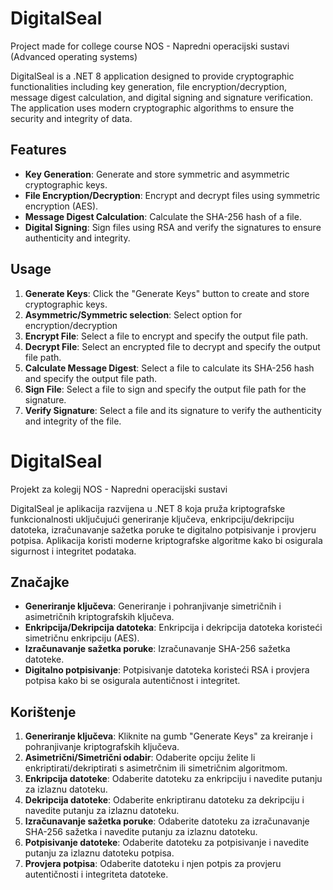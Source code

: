 # DigitalSeal 
Project made for college course NOS - Napredni operacijski sustavi (Advanced operating systems)

DigitalSeal is a .NET 8 application designed to provide cryptographic functionalities including key generation, file encryption/decryption, message digest calculation, and digital signing and signature verification. The application uses modern cryptographic algorithms to ensure the security and integrity of data.

## Features

- **Key Generation**: Generate and store symmetric and asymmetric cryptographic keys.
- **File Encryption/Decryption**: Encrypt and decrypt files using symmetric encryption (AES).
- **Message Digest Calculation**: Calculate the SHA-256 hash of a file.
- **Digital Signing**: Sign files using RSA and verify the signatures to ensure authenticity and integrity.

## Usage

1. **Generate Keys**: Click the "Generate Keys" button to create and store cryptographic keys.
2. **Asymmetric/Symmetric selection**: Select option for encryption/decryption
3. **Encrypt File**: Select a file to encrypt and specify the output file path.
4. **Decrypt File**: Select an encrypted file to decrypt and specify the output file path.
5. **Calculate Message Digest**: Select a file to calculate its SHA-256 hash and specify the output file path.
6. **Sign File**: Select a file to sign and specify the output file path for the signature.
7. **Verify Signature**: Select a file and its signature to verify the authenticity and integrity of the file.



# DigitalSeal 
Projekt za kolegij NOS - Napredni operacijski sustavi

DigitalSeal je aplikacija razvijena u .NET 8 koja pruža kriptografske funkcionalnosti uključujući generiranje ključeva, enkripciju/dekripciju datoteka, izračunavanje sažetka poruke te digitalno potpisivanje i provjeru potpisa. Aplikacija koristi moderne kriptografske algoritme kako bi osigurala sigurnost i integritet podataka.

## Značajke

- **Generiranje ključeva**: Generiranje i pohranjivanje simetričnih i asimetričnih kriptografskih ključeva.
- **Enkripcija/Dekripcija datoteka**: Enkripcija i dekripcija datoteka koristeći simetričnu enkripciju (AES).
- **Izračunavanje sažetka poruke**: Izračunavanje SHA-256 sažetka datoteke.
- **Digitalno potpisivanje**: Potpisivanje datoteka koristeći RSA i provjera potpisa kako bi se osigurala autentičnost i integritet.

## Korištenje

1. **Generiranje ključeva**: Kliknite na gumb "Generate Keys" za kreiranje i pohranjivanje kriptografskih ključeva.
2. **Asimetrični/Simetrični odabir**: Odaberite opciju želite li enkriptirati/dekriptirati s asimetrčnim ili simetričnim algoritmom.
3. **Enkripcija datoteke**: Odaberite datoteku za enkripciju i navedite putanju za izlaznu datoteku.
4. **Dekripcija datoteke**: Odaberite enkriptiranu datoteku za dekripciju i navedite putanju za izlaznu datoteku.
5. **Izračunavanje sažetka poruke**: Odaberite datoteku za izračunavanje SHA-256 sažetka i navedite putanju za izlaznu datoteku.
6. **Potpisivanje datoteke**: Odaberite datoteku za potpisivanje i navedite putanju za izlaznu datoteku potpisa.
7. **Provjera potpisa**: Odaberite datoteku i njen potpis za provjeru autentičnosti i integriteta datoteke.

   
   
   
